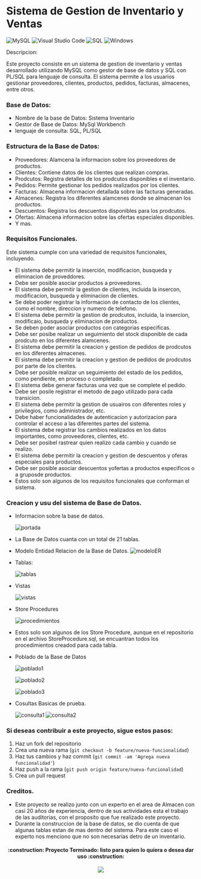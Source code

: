 # Sistema de Gestion de Inventario y Ventas

![MySQL](https://img.shields.io/badge/mysql-%2300f.svg?style=for-the-badge&logo=mysql&logoColor=white) 
![Visual Studio Code](https://img.shields.io/badge/Visual%20Studio%20Code-0078d7.svg?style=for-the-badge&logo=visual-studio-code&logoColor=white)
![SQL](https://img.shields.io/badge/-SQL-E10098?style=for-the-badge&logo=sql&logoColor=red)
![Windows](https://img.shields.io/badge/Windows-0078D6?style=for-the-badge&logo=windows&logoColor=white)



Descripcion:

Este proyecto consiste en un sistema de gestion de inventario y ventas desarrollado utilizando MySQL como gestor de base de datos y SQL con PL/SQL para lenguaje de consulta. El sistema permite a los usuarios gestionar proveedores, clientes, productos, pedidos, facturas, almacenes, entre otros.

### Base de Datos:

- Nombre de la base de Datos: Sistema Inventario
- Gestor de Base de Datos: MySql Workbench
- lenguaje de consulta: SQL, PL/SQL

### Estructura de la Base de Datos:

- Proveedores: Alamcena la informacion sobre los proveedores de productos.
- Clientes: Contiene datos de los clientes que realizan compras.
- Prodcutos: Registra detalles de los prodcutos disponibles e el inventario.
- Pedidos: Permite gestionar los pedidos realizados por los clientes.
- Facturas: Almacena informacion detallada sobre las facturas generadas.
- Almacenes: Registra los diferentes alamcenes donde se almacenan los productos.
- Descuentos: Registra los descuentos disponibles para los prodcutos.
- Ofertas: Almacena informacion sobre las ofertas especiales disponibles.
- Y mas.

### Requisitos Funcionales.

Este sistema cumple con una variedad de requisitos funcionales, incluyendo.

- El sistema debe permitir la inserción, modificacion, busqueda y eliminacion de proveddores.
- Debe ser posible asociar productos a proveedores.
- El sistema debe permitir la gestion de clientes, incluida la insercon, modificacion, busqueda y eliminacion de clientes.
- Se debe poder registrar la informacion de contacto de los clientes, como el nombre, direccion y numero de telefono.
- El sistema debe permitir la gestion de prodcutos, incluida, la insercion, modificaio, busqueda y eliminacion de productos.
- Se deben poder asociar productos con categorias especificas.
- Debe ser posibe realizar un seguimiento del stock disponible de cada prodcuto en los diferentes alamcenes.
- El sistema debe permitir la creacion y gestion de pedidos de prodcutos en los diferentes almacenes.
- El sistema debe permitir la creacion y gestion de pedidos de prodcutos por parte de los clientes.
- Debe ser posible realizar un seguimiento del estado de los pedidos, como pendiente, en proceso o completado.
- El sistema debe generar facturas una vez que se complete el pedido.
- Debe ser posile registrar el metodo de pago utilizado para cada transicion.
- El sistema debe permitir la gestion de usuairos con diferentes roles y privilegios, como administrador, etc.
- Debe haber funcionalidades de autenticacion y autorizacion para controlar el acceso a las diferentes partes del sistema.
- El sistema debe registrar los cambios realizados en los datos importantes, como proveedores, clientes, etc.
- Debe ser posibel rastrear quien realizo cada cambio y cuando se realizo.
- El sistema debe permitir la creacion y gestion de descuentos y oferas especiales para productos.
- Debe ser posible asociar descuentos yofertas a productos especificos o a gruposde productos.
- Estos solo son algunos de los requisitos funcionales que conforman el sistema.

### Creacion y usu del sistema de Base de Datos.

- Informacion sobre la base de datos.
  
  ![portada](https://github.com/edSoto02/DB_SistemaInventario/assets/106222946/4545a57f-83b9-4c88-99bd-0066ae6be45f)
  
- La Base de Datos cuanta con un total de 21 tablas.

- Modelo Entidad Relacion de la Base de Datos.
  ![modeloER](https://github.com/edSoto02/DB_SistemaInventario/assets/106222946/4b4667b6-843c-428d-a470-7246fbc962b3)

- Tablas:

  ![tablas](https://github.com/edSoto02/DB_SistemaInventario/assets/106222946/1b9239c6-1853-4a48-a522-66f1cc226181)

  
- Vistas

  ![vistas](https://github.com/edSoto02/DB_SistemaInventario/assets/106222946/659179fd-e0bd-4f5d-a4c3-524b044ab911)

  
- Store Procedures

  ![procedimientos](https://github.com/edSoto02/DB_SistemaInventario/assets/106222946/9d6c240e-0f2d-486a-804c-d4caa7bf9a82)


- Estos solo son algunos de los Store Procedure, aunque en el repositorio en el archivo StoreProcedure.sql, se encuantran todos los procedimientos creadod para cada tabla. 

  
- Poblado de la Base de Datos

  ![poblado1](https://github.com/edSoto02/DB_SistemaInventario/assets/106222946/c15ceaee-d011-4847-9457-dabbc7880dcb)
  
  ![poblado2](https://github.com/edSoto02/DB_SistemaInventario/assets/106222946/585d4cae-fe78-4ad5-adb6-d534acd1148f)

  ![poblado3](https://github.com/edSoto02/DB_SistemaInventario/assets/106222946/972336a6-3694-4d9e-93a3-45771061c989)

- Cosultas Basicas de prueba.

  ![consulta1](https://github.com/edSoto02/DB_SistemaInventario/assets/106222946/356d62ac-638e-4b16-87bd-b94ac29a8fe6)
  ![consulta2](https://github.com/edSoto02/DB_SistemaInventario/assets/106222946/4a057202-649b-4ea6-a0f6-1f15b339a47f)


### Si deseas contribuir a este proyecto, sigue estos pasos:
1. Haz un fork del repositorio
2. Crea una nueva rama (`git checkout -b feature/nueva-funcionalidad`)
3. Haz tus cambios y haz commit (`git commit -am 'Agrega nueva funcionalidad'`)
4. Haz push a la rama (`git push origin feature/nueva-funcionalidad`)
5. Crea un pull request

### Creditos.
- Este proyecto se realizo junto con un experto en el area de Almacen con casi 20 años de experiencia,
  dentro de sus actividades esta el trabajo de las auditorias, con el proposito que fue realizado este proyecto.
- Durante la construccion de la base de datos, se dio cuenta de que algunas tablas estan de mas dentro del sistema.
  Para este caso el experto nos menciono que no son necesarias detro de un inventario.



<h4 align="center">
:construction: Proyecto Terminado: listo para quien lo quiera o desea dar uso :construction:
</h4>

 <p align="center">
   <img src="https://img.shields.io/badge/STATUS-EN%20DESAROLLO-green">
</p>
  
